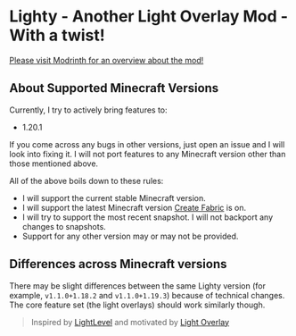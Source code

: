 # Lighty - Another Light Overlay Mod - With a twist!

[Please visit Modrinth for an overview about the mod!](https://modrinth.com/mod/lighty)

## About Supported Minecraft Versions

Currently, I try to actively bring features to:

- 1.20.1

If you come across any bugs in other versions, just open an issue and I will look into fixing it. I will not port
features to any Minecraft version other than those mentioned above.

All of the above boils down to these rules:

- I will support the current stable Minecraft version.
- I will support the latest Minecraft version [Create Fabric](https://modrinth.com/mod/create-fabric) is on.
- I will try to support the most recent snapshot. I will not backport any changes to snapshots.
- Support for any other version may or may not be provided.

## Differences across Minecraft versions

There may be slight differences between the same Lighty version (for example, `v1.1.0+1.18.2` and `v1.1.0+1.19.3`) because of technical changes. The core feature set (the light overlays) should work similarly though.

> Inspired by [LightLevel](https://github.com/Parzivail-Modding-Team/LightLevel) and motivated by [Light Overlay](https://github.com/shedaniel/LightOverlay)
